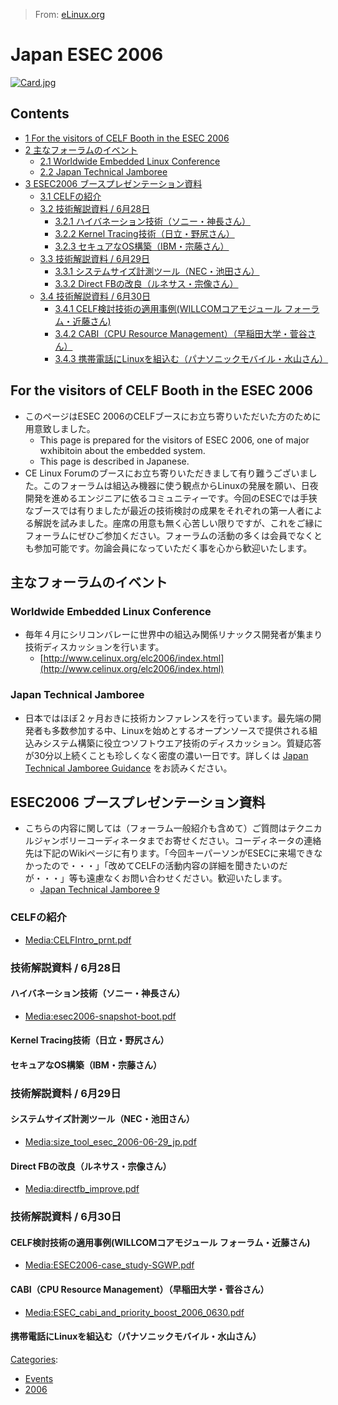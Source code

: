 > From: [eLinux.org](http://eLinux.org/Japan_ESEC_2006 "http://eLinux.org/Japan_ESEC_2006")


# Japan ESEC 2006



[![Card.jpg](http://eLinux.org/images/f/fe/Card.jpg)](http://eLinux.org/File:Card.jpg)

## Contents

-   [1 For the visitors of CELF Booth in the ESEC
    2006](#for-the-visitors-of-celf-booth-in-the-esec-2006)
-   [2
    主なフォーラムのイベント](#-e4.b8.bb.e3.81.aa.e3.83.95.e3.82.a9.e3.83.bc.e3.83.a9.e3.83.a0.e3.81.ae.e3.82.a4.e3.83.99.e3.83.b3.e3.83-88)
    -   [2.1 Worldwide Embedded Linux
        Conference](#worldwide-embedded-linux-conference)
    -   [2.2 Japan Technical Jamboree](#japan-technical-jamboree)
-   [3 ESEC2006
    ブースプレゼンテーション資料](#esec2006-e3.83.96.e3.83.bc.e3.82.b9.e3.83.97.e3.83.ac.e3.82.bc.e3.83.b3.e3.83.86.e3.83.bc.e3.82.b7.e3.83.a7.e3.83.b3.e8.b3.87.e6.96-99)
    -   [3.1 CELFの紹介](#celf-e3.81.ae.e7.b4.b9.e4.bb-8b)
    -   [3.2 技術解説資料 /
        6月28日](#-e6.8a.80.e8.a1.93.e8.a7.a3.e8.aa.ac.e8.b3.87.e6.96.99-6.e6.9c.8828.e6.97-a5)
        -   [3.2.1
            ハイバネーション技術（ソニー・神長さん）](#-e3.83.8f.e3.82.a4.e3.83.90.e3.83.8d.e3.83.bc.e3.82.b7.e3.83.a7.e3.83.b3.e6.8a.80.e8.a1.93.ef.bc.88.e3.82.bd.e3.83.8b.e3.83.bc.e3.83.bb.e7.a5.9e.e9.95.b7.e3.81.95.e3.82.93.ef.bc-89)
        -   [3.2.2 Kernel
            Tracing技術（日立・野尻さん）](#kernel-tracing-e6.8a.80.e8.a1.93.ef.bc.88.e6.97.a5.e7.ab.8b.e3.83.bb.e9.87.8e.e5.b0.bb.e3.81.95.e3.82.93.ef.bc-89)
        -   [3.2.3
            セキュアなOS構築（IBM・宗藤さん）](#-e3.82.bb.e3.82.ad.e3.83.a5.e3.82.a2.e3.81.aaos.e6.a7.8b.e7.af.89.ef.bc.88ibm.e3.83.bb.e5.ae.97.e8.97.a4.e3.81.95.e3.82.93.ef.bc-89)
    -   [3.3 技術解説資料 /
        6月29日](#-e6.8a.80.e8.a1.93.e8.a7.a3.e8.aa.ac.e8.b3.87.e6.96.99-6.e6.9c.8829.e6.97-a5)
        -   [3.3.1
            システムサイズ計測ツール（NEC・池田さん）](#-e3.82.b7.e3.82.b9.e3.83.86.e3.83.a0.e3.82.b5.e3.82.a4.e3.82.ba.e8.a8.88.e6.b8.ac.e3.83.84.e3.83.bc.e3.83.ab.ef.bc.88nec.e3.83.bb.e6.b1.a0.e7.94.b0.e3.81.95.e3.82.93.ef.bc-89)
        -   [3.3.2 Direct
            FBの改良（ルネサス・宗像さん）](#direct-fb-e3.81.ae.e6.94.b9.e8.89.af.ef.bc.88.e3.83.ab.e3.83.8d.e3.82.b5.e3.82.b9.e3.83.bb.e5.ae.97.e5.83.8f.e3.81.95.e3.82.93.ef.bc-89)
    -   [3.4 技術解説資料 /
        6月30日](#-e6.8a.80.e8.a1.93.e8.a7.a3.e8.aa.ac.e8.b3.87.e6.96.99-6.e6.9c.8830.e6.97-a5)
        -   [3.4.1 CELF検討技術の適用事例(WILLCOMコアモジュール
            フォーラム・近藤さん)](#celf-e6.a4.9c.e8.a8.8e.e6.8a.80.e8.a1.93.e3.81.ae.e9.81.a9.e7.94.a8.e4.ba.8b.e4.be.8b-willcom.e3.82.b3.e3.82.a2.e3.83.a2.e3.82.b8.e3.83.a5.e3.83.bc.e3.83.ab-e3.83.95.e3.82.a9.e3.83.bc.e3.83.a9.e3.83.a0.e3.83.bb.e8.bf.91.e8.97.a4.e3.81.95.e3.82-93)
        -   [3.4.2 CABI（CPU Resource
            Management）（早稲田大学・菅谷さん）](#cabi-ef.bc.88cpu-resource-management.ef.bc.89.ef.bc.88.e6.97.a9.e7.a8.b2.e7.94.b0.e5.a4.a7.e5.ad.a6.e3.83.bb.e8.8f.85.e8.b0.b7.e3.81.95.e3.82.93.ef.bc-89)
        -   [3.4.3
            携帯電話にLinuxを組込む（パナソニックモバイル・水山さん）](#-e6.90.ba.e5.b8.af.e9.9b.bb.e8.a9.b1.e3.81.ablinux.e3.82.92.e7.b5.84.e8.be.bc.e3.82.80.ef.bc.88.e3.83.91.e3.83.8a.e3.82.bd.e3.83.8b.e3.83.83.e3.82.af.e3.83.a2.e3.83.90.e3.82.a4.e3.83.ab.e3.83.bb.e6.b0.b4.e5.b1.b1.e3.81.95.e3.82.93.ef.bc-89)

## For the visitors of CELF Booth in the ESEC 2006

-   このページはESEC
    2006のCELFブースにお立ち寄りいただいた方のために用意致しました。
    -   This page is prepared for the visitors of ESEC 2006, one of
        major wxhibitoin about the embedded system.
    -   This page is described in Japanese.
-   CE Linux
    Forumのブースにお立ち寄りいただきまして有り難うございました。このフォーラムは組込み機器に使う観点からLinuxの発展を願い、日夜開発を進めるエンジニアに依るコミュニティーです。今回のESECでは手狭なブースでは有りましたが最近の技術検討の成果をそれぞれの第一人者による解説を試みました。座席の用意も無く心苦しい限りですが、これをご縁にフォーラムにぜひご参加ください。フォーラムの活動の多くは会員でなくとも参加可能です。勿論会員になっていただく事を心から歓迎いたします。

## 主なフォーラムのイベント

### Worldwide Embedded Linux Conference

-   毎年４月にシリコンバレーに世界中の組込み関係リナックス開発者が集まり技術ディスカッションを行います。
    -   [http://www.celinux.org/elc2006/index.html](http://www.celinux.org/elc2006/index.html)

### Japan Technical Jamboree

-   日本ではほぼ２ヶ月おきに技術カンファレンスを行っています。最先端の開発者も多数参加する中、Linuxを始めとするオープンソースで提供される組込みシステム構築に役立つソフトウエア技術のディスカッション。質疑応答が30分以上続くことも珍しくなく密度の濃い一日です。詳しくは
    [Japan Technical Jamboree
    Guidance](http://eLinux.org/Japan_Technical_Jamboree_Guidance "Japan Technical Jamboree Guidance")
    をお読みください。

## ESEC2006 ブースプレゼンテーション資料

-   こちらの内容に関しては（フォーラム一般紹介も含めて）ご質問はテクニカルジャンボリーコーディネータまでお寄せください。コーディネータの連絡先は下記のWikiページに有ります。「今回キーパーソンがESECに来場できなかったので・・・」「改めてCELFの活動内容の詳細を聞きたいのだが・・・」等も遠慮なくお問い合わせください。歓迎いたします。
    -   [Japan Technical Jamboree
        9](http://eLinux.org/Japan_Technical_Jamboree_9 "Japan Technical Jamboree 9")

### CELFの紹介

-   [Media:CELFIntro\_prnt.pdf](http://eLinux.org/images/1/18/CELFIntro_prnt.pdf "CELFIntro prnt.pdf")

### 技術解説資料 / 6月28日

#### ハイバネーション技術（ソニー・神長さん）

-   [Media:esec2006-snapshot-boot.pdf](http://eLinux.org/images/9/98/Esec2006-snapshot-boot.pdf "Esec2006-snapshot-boot.pdf")

#### Kernel Tracing技術（日立・野尻さん）

#### セキュアなOS構築（IBM・宗藤さん）

### 技術解説資料 / 6月29日

#### システムサイズ計測ツール（NEC・池田さん）

-   [Media:size\_tool\_esec\_2006-06-29\_jp.pdf](http://eLinux.org/images/c/c2/Size_tool_esec_2006-06-29_jp.pdf "Size tool esec 2006-06-29 jp.pdf")

#### Direct FBの改良（ルネサス・宗像さん）

-   [Media:directfb\_improve.pdf](http://eLinux.org/images/4/4a/Directfb_improve.pdf "Directfb improve.pdf")

### 技術解説資料 / 6月30日

#### CELF検討技術の適用事例(WILLCOMコアモジュール フォーラム・近藤さん)

-   [Media:ESEC2006-case\_study-SGWP.pdf](http://eLinux.org/images/b/b2/ESEC2006-case_study-SGWP.pdf "ESEC2006-case study-SGWP.pdf")

#### CABI（CPU Resource Management）（早稲田大学・菅谷さん）

-   [Media:ESEC\_cabi\_and\_priority\_boost\_2006\_0630.pdf](http://eLinux.org/images/9/99/ESEC_cabi_and_priority_boost_2006_0630.pdf "ESEC cabi and priority boost 2006 0630.pdf")

#### 携帯電話にLinuxを組込む（パナソニックモバイル・水山さん）


[Categories](http://eLinux.org/Special:Categories "Special:Categories"):

-   [Events](http://eLinux.org/Category:Events "Category:Events")
-   [2006](http://eLinux.org/Category:2006 "Category:2006")


